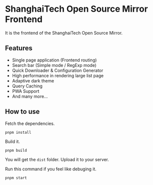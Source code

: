 # ShanghaiTech Open Source Mirror Frontend

It is the frontend of the ShanghaiTech Open Source Mirror.

## Features

- Single page application (Frontend routing)
- Search bar (Simple mode / RegExp mode)
- Quick Downloader & Configuration Generator
- High performance in rendering large list page
- Adaptive dark theme
- Query Caching
- PWA Support
- And many more...


## How to use

Fetch the dependencies.

```
pnpm install
```

Build it.

```
pnpm build
```

You will get the `dist` folder. Upload it to your server.

Run this command if you feel like debuging it.

```
pnpm start
```